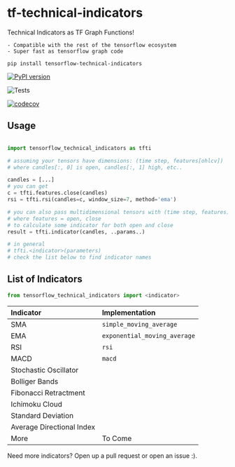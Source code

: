 # tf-technical-indicators

Technical Indicators as TF Graph Functions!

    - Compatible with the rest of the tensorflow ecosystem
    - Super fast as tensorflow graph code

`pip install tensorflow-technical-indicators`

[![PyPI version](https://badge.fury.io/py/tensorflow-technical-indicators.svg)](https://badge.fury.io/py/fluent-tfx)

![Tests](https://github.com/ntakouris/tf-technical-indicators/workflows/Test%20Python%20Package/badge.svg)

[![codecov](https://codecov.io/gh/ntakouris/tf-technical-indicators/branch/master/graph/badge.svg)](https://codecov.io/gh/ntakouris/tf-technical-indicators)

## Usage

```python

import tensorflow_technical_indicators as tfti

# assuming your tensors have dimensions: (time step, features[ohlcv])
# where candles[:, 0] is open, candles[:, 1] high, etc..

candles = [...]
# you can get
c = tfti.features.close(candles)
rsi = tfti.rsi(candles=c, window_size=7, method='ema')

# you can also pass multidimensional tensors with (time step, features)
# where features = open, close
# to calculate some indicator for both open and close
result = tfti.indicator(candles, ..params..)

# in general
# tfti.<indicator>(parameters)
# check the list below to find indicator names

```

## List of Indicators

```python
from tensorflow_technical_indicators import <indicator>
```

| Indicator                 | Implementation               |
| :------------------------ | :--------------------------- |
| SMA                       | `simple_moving_average`      |
| EMA                       | `exponential_moving_average` |
| RSI                       | `rsi`                        |
| MACD                      | `macd`                       |
| Stochastic Oscillator     |                              |
| Bolliger Bands            |                              |
| Fibonacci Retractment     |                              |
| Ichimoku Cloud            |                              |
| Standard Deviation        |                              |
| Average Directional Index |                              |
| More                      | To Come                      |

Need more indicators? Open up a pull request or open an issue :).
